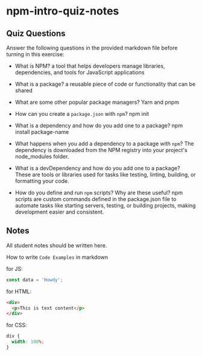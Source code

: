 # npm-intro-quiz-notes

## Quiz Questions

Answer the following questions in the provided markdown file before turning in this exercise:

- What is NPM?
  a tool that helps developers manage libraries, dependencies, and tools for JavaScript applications
- What is a package?
  a reusable piece of code or functionality that can be shared
- What are some other popular package managers?
  Yarn and pnpm
- How can you create a `package.json` with `npm`?
  npm init
- What is a dependency and how do you add one to a package?
  npm install package-name

- What happens when you add a dependency to a package with `npm`?
  The dependency is downloaded from the NPM registry into your project's node_modules folder.
- What is a devDependency and how do you add one to a package?
  These are tools or libraries used for tasks like testing, linting, building, or formatting your code.
- How do you define and run `npm` scripts? Why are these useful?
  npm scripts are custom commands defined in the package.json file to automate tasks like starting servers, testing, or building projects, making development easier and consistent.

## Notes

All student notes should be written here.

How to write `Code Examples` in markdown

for JS:

```javascript
const data = 'Howdy';
```

for HTML:

```html
<div>
  <p>This is text content</p>
</div>
```

for CSS:

```css
div {
  width: 100%;
}
```
